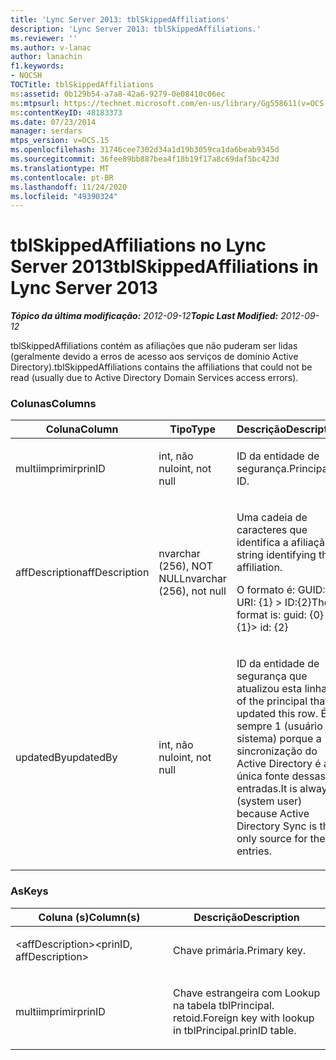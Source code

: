 ```yaml
---
title: 'Lync Server 2013: tblSkippedAffiliations'
description: 'Lync Server 2013: tblSkippedAffiliations.'
ms.reviewer: ''
ms.author: v-lanac
author: lanachin
f1.keywords:
- NOCSH
TOCTitle: tblSkippedAffiliations
ms:assetid: 0b129b54-a7a8-42a6-9279-0e08410c06ec
ms:mtpsurl: https://technet.microsoft.com/en-us/library/Gg558611(v=OCS.15)
ms:contentKeyID: 48183373
ms.date: 07/23/2014
manager: serdars
mtps_version: v=OCS.15
ms.openlocfilehash: 31746cee7302d34a1d19b3059ca1da6beab9345d
ms.sourcegitcommit: 36fee89bb887bea4f18b19f17a8c69daf5bc423d
ms.translationtype: MT
ms.contentlocale: pt-BR
ms.lasthandoff: 11/24/2020
ms.locfileid: "49390324"
---
```

# <a name="tblskippedaffiliations-in-lync-server-2013"></a><span data-ttu-id="c2da6-103">tblSkippedAffiliations no Lync Server 2013</span><span class="sxs-lookup"><span data-stu-id="c2da6-103">tblSkippedAffiliations in Lync Server 2013</span></span>

<div data-xmlns="http://www.w3.org/1999/xhtml">

<div class="topic" data-xmlns="http://www.w3.org/1999/xhtml" data-msxsl="urn:schemas-microsoft-com:xslt" data-cs="https://msdn.microsoft.com/">

<div data-asp="https://msdn2.microsoft.com/asp">



</div>

<div id="mainSection">

<div id="mainBody"><span data-ttu-id="c2da6-104">

<span> </span></span><span class="sxs-lookup"><span data-stu-id="c2da6-104">

<span> </span></span></span>

<span data-ttu-id="c2da6-105">_**Tópico da última modificação:** 2012-09-12_</span><span class="sxs-lookup"><span data-stu-id="c2da6-105">_**Topic Last Modified:** 2012-09-12_</span></span>

<span data-ttu-id="c2da6-106">tblSkippedAffiliations contém as afiliações que não puderam ser lidas (geralmente devido a erros de acesso aos serviços de domínio Active Directory).</span><span class="sxs-lookup"><span data-stu-id="c2da6-106">tblSkippedAffiliations contains the affiliations that could not be read (usually due to Active Directory Domain Services access errors).</span></span>

### <a name="columns"></a><span data-ttu-id="c2da6-107">Colunas</span><span class="sxs-lookup"><span data-stu-id="c2da6-107">Columns</span></span>

<table>
<colgroup>
<col style="width: 33%" />
<col style="width: 33%" />
<col style="width: 33%" />
</colgroup>
<thead>
<tr class="header">
<th><span data-ttu-id="c2da6-108">Coluna</span><span class="sxs-lookup"><span data-stu-id="c2da6-108">Column</span></span></th>
<th><span data-ttu-id="c2da6-109">Tipo</span><span class="sxs-lookup"><span data-stu-id="c2da6-109">Type</span></span></th>
<th><span data-ttu-id="c2da6-110">Descrição</span><span class="sxs-lookup"><span data-stu-id="c2da6-110">Description</span></span></th>
</tr>
</thead>
<tbody>
<tr class="odd">
<td><p><span data-ttu-id="c2da6-111">multiimprimir</span><span class="sxs-lookup"><span data-stu-id="c2da6-111">prinID</span></span></p></td>
<td><p><span data-ttu-id="c2da6-112">int, não nulo</span><span class="sxs-lookup"><span data-stu-id="c2da6-112">int, not null</span></span></p></td>
<td><p><span data-ttu-id="c2da6-113">ID da entidade de segurança.</span><span class="sxs-lookup"><span data-stu-id="c2da6-113">Principal ID.</span></span></p></td>
</tr>
<tr class="even">
<td><p><span data-ttu-id="c2da6-114">affDescription</span><span class="sxs-lookup"><span data-stu-id="c2da6-114">affDescription</span></span></p></td>
<td><p><span data-ttu-id="c2da6-115">nvarchar (256), NOT NULL</span><span class="sxs-lookup"><span data-stu-id="c2da6-115">nvarchar (256), not null</span></span></p></td>
<td><p><span data-ttu-id="c2da6-116">Uma cadeia de caracteres que identifica a afiliação.</span><span class="sxs-lookup"><span data-stu-id="c2da6-116">A string identifying the affiliation.</span></span></p>
<p><span data-ttu-id="c2da6-117">O formato é: GUID: {0} URI: {1} &gt; ID:{2}</span><span class="sxs-lookup"><span data-stu-id="c2da6-117">The format is: guid: {0} uri: {1}&gt; id: {2}</span></span></p></td>
</tr>
<tr class="odd">
<td><p><span data-ttu-id="c2da6-118">updatedBy</span><span class="sxs-lookup"><span data-stu-id="c2da6-118">updatedBy</span></span></p></td>
<td><p><span data-ttu-id="c2da6-119">int, não nulo</span><span class="sxs-lookup"><span data-stu-id="c2da6-119">int, not null</span></span></p></td>
<td><p><span data-ttu-id="c2da6-120">ID da entidade de segurança que atualizou esta linha.</span><span class="sxs-lookup"><span data-stu-id="c2da6-120">ID of the principal that updated this row.</span></span> <span data-ttu-id="c2da6-121">É sempre 1 (usuário do sistema) porque a sincronização do Active Directory é a única fonte dessas entradas.</span><span class="sxs-lookup"><span data-stu-id="c2da6-121">It is always 1 (system user) because Active Directory Sync is the only source for these entries.</span></span></p></td>
</tr>
</tbody>
</table>


### <a name="keys"></a><span data-ttu-id="c2da6-122">As</span><span class="sxs-lookup"><span data-stu-id="c2da6-122">Keys</span></span>

<table>
<colgroup>
<col style="width: 50%" />
<col style="width: 50%" />
</colgroup>
<thead>
<tr class="header">
<th><span data-ttu-id="c2da6-123">Coluna (s)</span><span class="sxs-lookup"><span data-stu-id="c2da6-123">Column(s)</span></span></th>
<th><span data-ttu-id="c2da6-124">Descrição</span><span class="sxs-lookup"><span data-stu-id="c2da6-124">Description</span></span></th>
</tr>
</thead>
<tbody>
<tr class="odd">
<td><p><span data-ttu-id="c2da6-125">&lt;affDescription&gt;</span><span class="sxs-lookup"><span data-stu-id="c2da6-125">&lt;prinID, affDescription&gt;</span></span></p></td>
<td><p><span data-ttu-id="c2da6-126">Chave primária.</span><span class="sxs-lookup"><span data-stu-id="c2da6-126">Primary key.</span></span></p></td>
</tr>
<tr class="even">
<td><p><span data-ttu-id="c2da6-127">multiimprimir</span><span class="sxs-lookup"><span data-stu-id="c2da6-127">prinID</span></span></p></td>
<td><p><span data-ttu-id="c2da6-128">Chave estrangeira com Lookup na tabela tblPrincipal. retoid.</span><span class="sxs-lookup"><span data-stu-id="c2da6-128">Foreign key with lookup in tblPrincipal.prinID table.</span></span></p></td>
</tr>
</tbody>
</table><span data-ttu-id="c2da6-129">


</div>

<span> </span>

</div>

</div>

</span><span class="sxs-lookup"><span data-stu-id="c2da6-129">


</div>

<span> </span>

</div>

</div>

</span></span></div>

